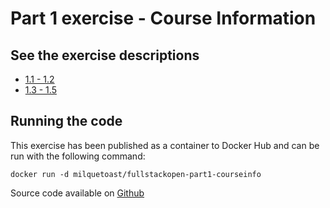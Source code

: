 # Part 1 exercise - Course Information

## See the exercise descriptions

  - [1.1 - 1.2](https://fullstackopen.com/en/part1/introduction_to_react#exercises-1-1-1-2)
  - [1.3 - 1.5](https://fullstackopen.com/en/part1/java_script#exercises-1-3-1-5)


## Running the code

This exercise has been published as a container to Docker Hub and can be run
with the following command:

```
docker run -d milquetoast/fullstackopen-part1-courseinfo
```

Source code available on [Github](https://github.com/dallasyoung/fullstackopen)